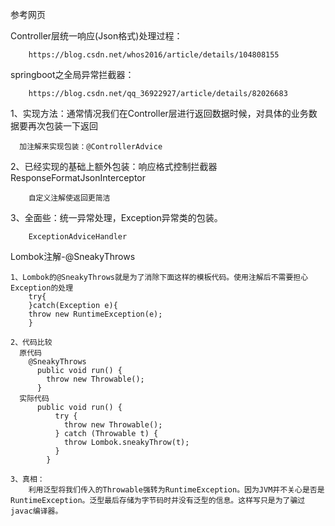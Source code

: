 参考网页


   Controller层统一响应(Json格式)处理过程： 
    
        https://blog.csdn.net/whos2016/article/details/104808155
    
   springboot之全局异常拦截器： 
        
        https://blog.csdn.net/qq_36922927/article/details/82026683


1、实现方法：通常情况我们在Controller层进行返回数据时候，对具体的业务数据要再次包装一下返回
      
      加注解来实现包装：@ControllerAdvice

2、已经实现的基础上额外包装：响应格式控制拦截器 ResponseFormatJsonInterceptor

        自定义注解使返回更简洁
        
3、全面些：统一异常处理，Exception异常类的包装。

        ExceptionAdviceHandler



Lombok注解-@SneakyThrows

    1、Lombok的@SneakyThrows就是为了消除下面这样的模板代码。使用注解后不需要担心Exception的处理
        try{
        }catch(Exception e){
        throw new RuntimeException(e);
        }

    2、代码比较
      原代码
        @SneakyThrows
          public void run() {
            throw new Throwable();
          }
      实际代码
          public void run() {
              try {
                throw new Throwable();
              } catch (Throwable t) {
                throw Lombok.sneakyThrow(t);
              }
            }

    3、真相：
        利用泛型将我们传入的Throwable强转为RuntimeException。因为JVM并不关心是否是RuntimeException。泛型最后存储为字节码时并没有泛型的信息。这样写只是为了骗过javac编译器。
